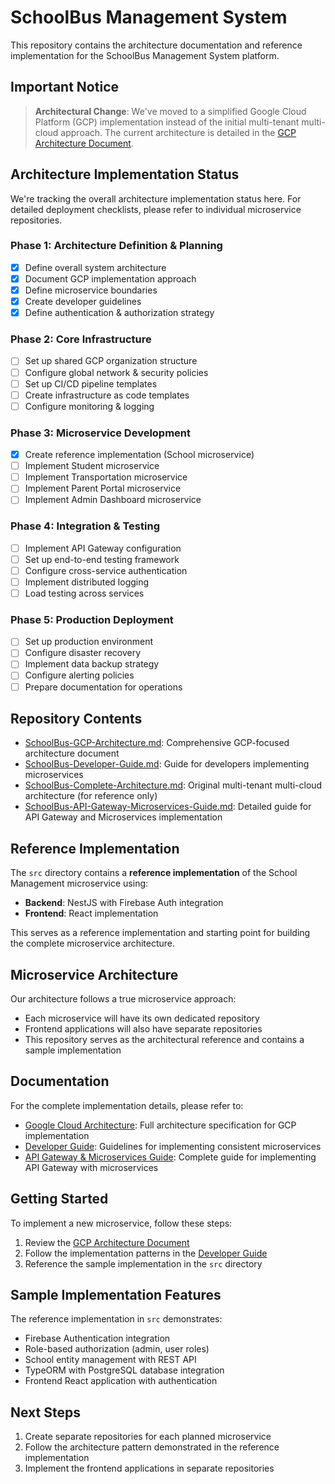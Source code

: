 # SchoolBus Management System

This repository contains the architecture documentation and reference implementation for the SchoolBus Management System platform.

## Important Notice

> **Architectural Change**: We've moved to a simplified Google Cloud Platform (GCP) implementation instead of the initial multi-tenant multi-cloud approach. The current architecture is detailed in the [GCP Architecture Document](SchoolBus-GCP-Architecture.md).

## Architecture Implementation Status

We're tracking the overall architecture implementation status here. For detailed deployment checklists, please refer to individual microservice repositories.

### Phase 1: Architecture Definition & Planning
- [x] Define overall system architecture
- [x] Document GCP implementation approach
- [x] Define microservice boundaries
- [x] Create developer guidelines
- [x] Define authentication & authorization strategy

### Phase 2: Core Infrastructure
- [ ] Set up shared GCP organization structure
- [ ] Configure global network & security policies
- [ ] Set up CI/CD pipeline templates
- [ ] Create infrastructure as code templates
- [ ] Configure monitoring & logging

### Phase 3: Microservice Development
- [x] Create reference implementation (School microservice)
- [ ] Implement Student microservice
- [ ] Implement Transportation microservice
- [ ] Implement Parent Portal microservice
- [ ] Implement Admin Dashboard microservice

### Phase 4: Integration & Testing
- [ ] Implement API Gateway configuration
- [ ] Set up end-to-end testing framework
- [ ] Configure cross-service authentication
- [ ] Implement distributed logging
- [ ] Load testing across services

### Phase 5: Production Deployment
- [ ] Set up production environment
- [ ] Configure disaster recovery
- [ ] Implement data backup strategy
- [ ] Configure alerting policies
- [ ] Prepare documentation for operations

## Repository Contents

- [SchoolBus-GCP-Architecture.md](SchoolBus-GCP-Architecture.md): Comprehensive GCP-focused architecture document
- [SchoolBus-Developer-Guide.md](SchoolBus-Developer-Guide.md): Guide for developers implementing microservices
- [SchoolBus-Complete-Architecture.md](SchoolBus-Complete-Architecture.md): Original multi-tenant multi-cloud architecture (for reference only)
- [SchoolBus-API-Gateway-Microservices-Guide.md](SchoolBus-API-Gateway-Microservices-Guide.md): Detailed guide for API Gateway and Microservices implementation

## Reference Implementation

The `src` directory contains a **reference implementation** of the School Management microservice using:
- **Backend**: NestJS with Firebase Auth integration
- **Frontend**: React implementation

This serves as a reference implementation and starting point for building the complete microservice architecture.

## Microservice Architecture

Our architecture follows a true microservice approach:

- Each microservice will have its own dedicated repository
- Frontend applications will also have separate repositories
- This repository serves as the architectural reference and contains a sample implementation

## Documentation

For the complete implementation details, please refer to:

- [Google Cloud Architecture](SchoolBus-GCP-Architecture.md): Full architecture specification for GCP implementation
- [Developer Guide](SchoolBus-Developer-Guide.md): Guidelines for implementing consistent microservices
- [API Gateway & Microservices Guide](SchoolBus-API-Gateway-Microservices-Guide.md): Complete guide for implementing API Gateway with microservices

## Getting Started

To implement a new microservice, follow these steps:

1. Review the [GCP Architecture Document](SchoolBus-GCP-Architecture.md)
2. Follow the implementation patterns in the [Developer Guide](SchoolBus-Developer-Guide.md)
3. Reference the sample implementation in the `src` directory

## Sample Implementation Features

The reference implementation in `src` demonstrates:

- Firebase Authentication integration
- Role-based authorization (admin, user roles)
- School entity management with REST API
- TypeORM with PostgreSQL database integration
- Frontend React application with authentication

## Next Steps

1. Create separate repositories for each planned microservice
2. Follow the architecture pattern demonstrated in the reference implementation
3. Implement the frontend applications in separate repositories